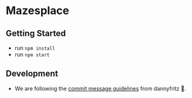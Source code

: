 # Mazesplace

## Getting Started

-   run `npm install`
-   run `npm start`

## Development

-   We are following the
    [commit message guidelines](https://github.com/dannyfritz/commit-message-emoji)
    from dannyfritz 🤩.
